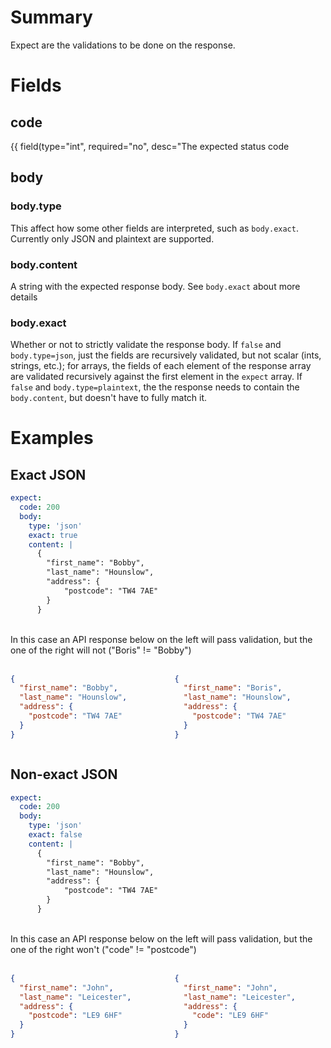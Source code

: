 # Summary

Expect are the validations to be done on the response.

# Fields

## code

{{ field(type="int", required="no", desc="The expected status code

## body

### body.type

This affect how some other fields are interpreted, such as `body.exact`.
Currently only JSON and plaintext are supported.

### body.content

A string with the expected response body. See `body.exact` about more details

### body.exact

Whether or not to strictly validate the response body.
If `false` and `body.type=json`, just the fields are recursively validated, but not scalar (ints, strings, etc.);
for arrays, the fields of each element of the response array are validated recursively against the first element in the `expect` array.
If `false` and `body.type=plaintext`, the the response needs to contain the `body.content`, but doesn't have to fully match it.

# Examples

## Exact JSON

```yaml
expect:
  code: 200
  body:
    type: 'json'
    exact: true
    content: |
      {
        "first_name": "Bobby",
        "last_name": "Hounslow",
        "address": {
            "postcode": "TW4 7AE"
        }
      }
```

<br>
In this case an API response below on the left will pass validation, but the one of the right will not ("Boris" != "Bobby")
<br><br>

<div class="columns">
<div class="column is-6">

```json
{
  "first_name": "Bobby",
  "last_name": "Hounslow",
  "address": {
    "postcode": "TW4 7AE"
  }
}
```

</div>

<div class="column is-6">

```json
{
  "first_name": "Boris",
  "last_name": "Hounslow",
  "address": {
    "postcode": "TW4 7AE"
  }
}
```

</div>

</div>

## Non-exact JSON

```yaml
expect:
  code: 200
  body:
    type: 'json'
    exact: false
    content: |
      {
        "first_name": "Bobby",
        "last_name": "Hounslow",
        "address": {
            "postcode": "TW4 7AE"
        }
      }
```

<br>
In this case an API response below on the left will pass validation, but the one of the right won't ("code" != "postcode")
<br><br>

<div class="columns">
<div class="column is-6">

```json
{
  "first_name": "John",
  "last_name": "Leicester",
  "address": {
    "postcode": "LE9 6HF"
  }
}
```

</div>
<div class="column is-6">

```json
{
  "first_name": "John",
  "last_name": "Leicester",
  "address": {
    "code": "LE9 6HF"
  }
}
```

</div>
</div>
